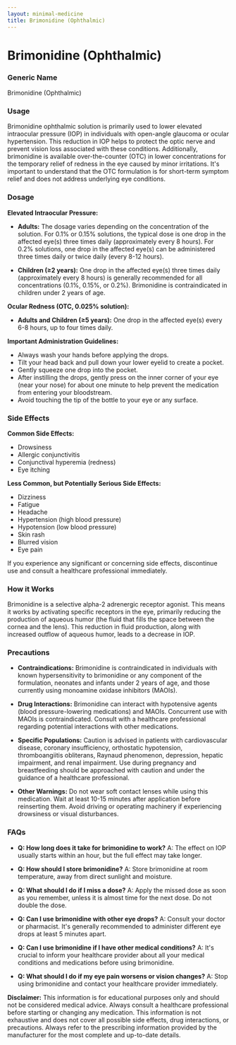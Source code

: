 ```yaml
---
layout: minimal-medicine
title: Brimonidine (Ophthalmic)
---
```


# Brimonidine (Ophthalmic)
### Generic Name
Brimonidine (Ophthalmic)

### Usage
Brimonidine ophthalmic solution is primarily used to lower elevated intraocular pressure (IOP) in individuals with open-angle glaucoma or ocular hypertension.  This reduction in IOP helps to protect the optic nerve and prevent vision loss associated with these conditions.  Additionally, brimonidine is available over-the-counter (OTC) in lower concentrations for the temporary relief of redness in the eye caused by minor irritations.  It's important to understand that the OTC formulation is for short-term symptom relief and does not address underlying eye conditions.


### Dosage

**Elevated Intraocular Pressure:**

* **Adults:** The dosage varies depending on the concentration of the solution.  For 0.1% or 0.15% solutions, the typical dose is one drop in the affected eye(s) three times daily (approximately every 8 hours). For 0.2% solutions, one drop in the affected eye(s) can be administered three times daily or twice daily (every 8-12 hours).

* **Children (≥2 years):**  One drop in the affected eye(s) three times daily (approximately every 8 hours) is generally recommended for all concentrations (0.1%, 0.15%, or 0.2%).  Brimonidine is contraindicated in children under 2 years of age.


**Ocular Redness (OTC, 0.025% solution):**

* **Adults and Children (≥5 years):** One drop in the affected eye(s) every 6-8 hours, up to four times daily.


**Important Administration Guidelines:**

* Always wash your hands before applying the drops.
* Tilt your head back and pull down your lower eyelid to create a pocket.
* Gently squeeze one drop into the pocket.
* After instilling the drops, gently press on the inner corner of your eye (near your nose) for about one minute to help prevent the medication from entering your bloodstream.
* Avoid touching the tip of the bottle to your eye or any surface.


### Side Effects

**Common Side Effects:**

* Drowsiness
* Allergic conjunctivitis
* Conjunctival hyperemia (redness)
* Eye itching

**Less Common, but Potentially Serious Side Effects:**

* Dizziness
* Fatigue
* Headache
* Hypertension (high blood pressure)
* Hypotension (low blood pressure)
* Skin rash
* Blurred vision
* Eye pain

If you experience any significant or concerning side effects, discontinue use and consult a healthcare professional immediately.


### How it Works

Brimonidine is a selective alpha-2 adrenergic receptor agonist. This means it works by activating specific receptors in the eye, primarily reducing the production of aqueous humor (the fluid that fills the space between the cornea and the lens). This reduction in fluid production, along with increased outflow of aqueous humor, leads to a decrease in IOP.

### Precautions

* **Contraindications:** Brimonidine is contraindicated in individuals with known hypersensitivity to brimonidine or any component of the formulation, neonates and infants under 2 years of age, and those currently using monoamine oxidase inhibitors (MAOIs).

* **Drug Interactions:**  Brimonidine can interact with hypotensive agents (blood pressure-lowering medications) and MAOIs.  Concurrent use with MAOIs is contraindicated.  Consult with a healthcare professional regarding potential interactions with other medications.

* **Specific Populations:** Caution is advised in patients with cardiovascular disease, coronary insufficiency, orthostatic hypotension, thromboangiitis obliterans, Raynaud phenomenon, depression, hepatic impairment, and renal impairment.  Use during pregnancy and breastfeeding should be approached with caution and under the guidance of a healthcare professional.

* **Other Warnings:**  Do not wear soft contact lenses while using this medication.  Wait at least 10-15 minutes after application before reinserting them.  Avoid driving or operating machinery if experiencing drowsiness or visual disturbances.


### FAQs

* **Q: How long does it take for brimonidine to work?** A: The effect on IOP usually starts within an hour, but the full effect may take longer.

* **Q: How should I store brimonidine?** A: Store brimonidine at room temperature, away from direct sunlight and moisture.

* **Q: What should I do if I miss a dose?** A: Apply the missed dose as soon as you remember, unless it is almost time for the next dose. Do not double the dose.

* **Q: Can I use brimonidine with other eye drops?** A: Consult your doctor or pharmacist.  It's generally recommended to administer different eye drops at least 5 minutes apart.

* **Q:  Can I use brimonidine if I have other medical conditions?** A:  It's crucial to inform your healthcare provider about all your medical conditions and medications before using brimonidine.

* **Q:  What should I do if my eye pain worsens or vision changes?** A:  Stop using brimonidine and contact your healthcare provider immediately.


**Disclaimer:** This information is for educational purposes only and should not be considered medical advice. Always consult a healthcare professional before starting or changing any medication.  This information is not exhaustive and does not cover all possible side effects, drug interactions, or precautions.  Always refer to the prescribing information provided by the manufacturer for the most complete and up-to-date details.
